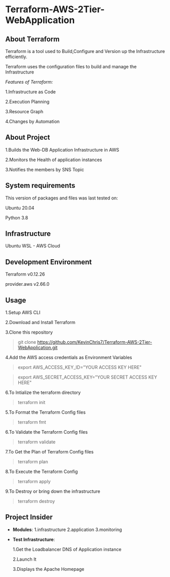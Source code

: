 # **Terraform-AWS-2Tier-WebApplication**

## **About Terraform**

Terraform is a tool used to Build,Configure and Version up the Infrastructure efficiently.

Terraform uses the configuration files to build and manage the Infrastructure

*Features of Terraform:*

1.Infrastructure as Code

2.Execution Planning

3.Resource Graph

4.Changes by Automation

## **About Project**

1.Builds the Web-DB Application Infrastructure in AWS

2.Monitors the Health of application instances

3.Notifies the members by SNS Topic

## **System requirements**

This version of packages and files was last tested on:

Ubuntu 20.04

Python 3.8

## **Infrastructure**

Ubuntu WSL - AWS Cloud

## **Development Environment**

Terraform v0.12.26

provider.aws v2.66.0

## **Usage**

1.Setup AWS CLI

2.Download and Install Terraform

3.Clone this repository

> git clone https://github.com/KevinChris7/Terraform-AWS-2Tier-WebApplication.git

4.Add the AWS access credentials as Environment Variables

> export AWS_ACCESS_KEY_ID="YOUR ACCESS KEY HERE"

> export AWS_SECRET_ACCESS_KEY="YOUR SECRET ACCESS KEY HERE"

6.To Intialize the terraform directory

> terraform init

5.To Format the Terraform Config files

> terraform fmt

6.To Validate the Terraform Config files

> terraform validate

7.To Get the Plan of Terraform Config files

> terraform plan

8.To Execute the Terraform Config

> terraform apply

9.To Destroy or bring down the infrastructure

> terraform destroy

## **Project Insider**

- **Modules**: 1.infrastructure 2.application 3.monitoring

- **Test Infrastructure**: 

    1.Get the Loadbalancer DNS of Application instance

    2.Launch It

    3.Displays the Apache Homepage